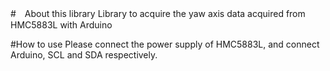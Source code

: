 #　About this library
  Library to acquire the yaw axis data acquired from HMC5883L with Arduino

#How to use
  Please connect the power supply of HMC5883L, and connect Arduino, SCL and SDA respectively.

